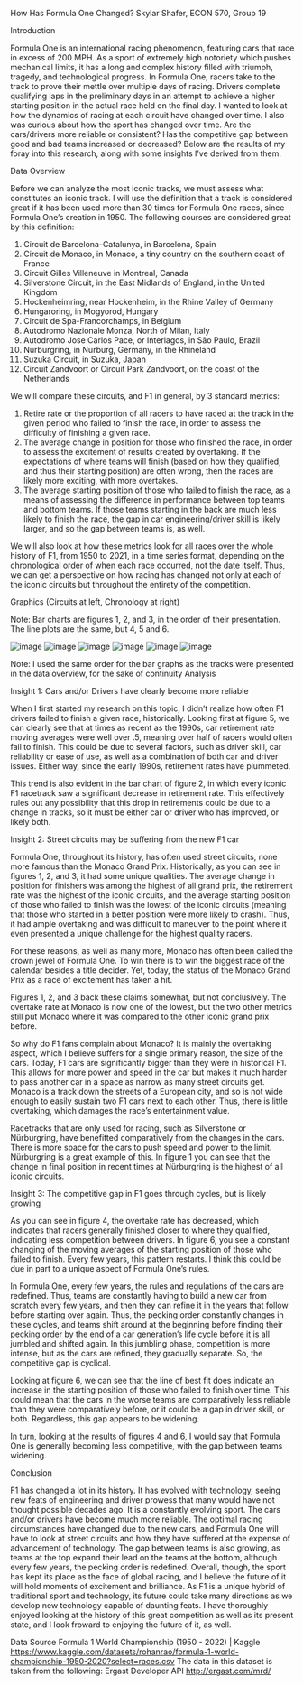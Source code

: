 How Has Formula One Changed?
Skylar Shafer, ECON 570, Group 19

Introduction

Formula One is an international racing phenomenon, featuring cars that race in excess of 200 MPH. As a sport of extremely high notoriety which pushes mechanical limits, it has a long and complex history filled with triumph, tragedy, and technological progress.
In Formula One, racers take to the track to prove their mettle over multiple days of racing. Drivers complete qualifying laps in the preliminary days in an attempt to achieve a higher starting position in the actual race held on the final day.
I wanted to look at how the dynamics of racing at each circuit have changed over time. I also was curious about how the sport has changed over time. Are the cars/drivers more reliable or consistent? Has the competitive gap between good and bad teams increased or decreased? Below are the results of my foray into this research, along with some insights I’ve derived from them.

Data Overview

Before we can analyze the most iconic tracks, we must assess what constitutes an iconic track. I will use the definition that a track is considered great if it has been used more than 30 times for Formula One races, since Formula One’s creation in 1950. The following courses are considered great by this definition:
1.	Circuit de Barcelona-Catalunya, in Barcelona, Spain
2.	Circuit de Monaco, in Monaco, a tiny country on the southern coast of France
3.	Circuit Gilles Villeneuve in Montreal, Canada
4.	Silverstone Circuit, in the East Midlands of England, in the United Kingdom
5.	Hockenheimring, near Hockenheim, in the Rhine Valley of Germany
6.	Hungaroring, in Mogyorod, Hungary
7.	Circuit de Spa-Francorchamps, in Belgium
8.	Autodromo Nazionale Monza, North of Milan, Italy
9.	Autodromo Jose Carlos Pace, or Interlagos, in São Paulo, Brazil
10.	Nurburgring, in Nurburg, Germany, in the Rhineland
11.	Suzuka Circuit, in Suzuka, Japan
12.	Circuit Zandvoort or Circuit Park Zandvoort, on the coast of the Netherlands

We will compare these circuits, and F1 in general, by 3 standard metrics:
1.	Retire rate or the proportion of all racers to have raced at the track in the given period who failed to finish the race, in order to assess the difficulty of finishing a given race.
2.	The average change in position for those who finished the race, in order to assess the excitement of results created by overtaking. If the expectations of where teams will finish (based on how they qualified, and thus their starting position) are often wrong, then the races are likely more exciting, with more overtakes.
3.	The average starting position of those who failed to finish the race, as a means of assessing the difference in performance between top teams and bottom teams. If those teams starting in the back are much less likely to finish the race, the gap in car engineering/driver skill is likely larger, and so the gap between teams is, as well.

We will also look at how these metrics look for all races over the whole history of F1, from 1950 to 2021, in a time series format, depending on the chronological order of when each race occurred, not the date itself. Thus, we can get a perspective on how racing has changed not only at each of the iconic circuits but throughout the entirety of the competition.

Graphics (Circuits at left, Chronology at right)

Note: Bar charts are figures 1, 2, and 3, in the order of their presentation. The line plots are the same, but 4, 5 and 6.

![image](https://user-images.githubusercontent.com/56563084/174174988-c9c9b8c9-a7c3-402f-bf8a-c0dee99659cf.png)
![image](https://user-images.githubusercontent.com/56563084/174175180-64931fc2-9760-4cf1-b97c-e08b9c51a83c.png)
![image](https://user-images.githubusercontent.com/56563084/174175424-10e571b1-8d7a-4bf1-b734-4f0fb95b497c.png)
![image](https://user-images.githubusercontent.com/56563084/174175553-f8927a5e-775e-471b-8a61-e65525ad8b08.png)
![image](https://user-images.githubusercontent.com/56563084/174175692-aaf6916a-ee4e-4c21-8536-dd19c98e4303.png)
![image](https://user-images.githubusercontent.com/56563084/174175810-dc920fe3-dfe8-4dfc-bec4-fe03bb9b6f66.png)


Note: I used the same order for the bar graphs as the tracks were presented in the data overview, for the sake of continuity
Analysis

Insight 1: Cars and/or Drivers have clearly become more reliable

When I first started my research on this topic, I didn’t realize how often F1 drivers failed to finish a given race, historically. Looking first at figure 5, we can clearly see that at times as recent as the 1990s, car retirement rate moving averages were well over .5, meaning over half of racers would often fail to finish. This could be due to several factors, such as driver skill, car reliability or ease of use, as well as a combination of both car and driver issues. Either way, since the early 1990s, retirement rates have plummeted.  

This trend is also evident in the bar chart of figure 2, in which every iconic F1 racetrack saw a significant decrease in retirement rate. This effectively rules out any possibility that this drop in retirements could be due to a change in tracks, so it must be either car or driver who has improved, or likely both.

Insight 2: Street circuits may be suffering from the new F1 car

Formula One, throughout its history, has often used street circuits, none more famous than the Monaco Grand Prix. Historically, as you can see in figures 1, 2, and 3, it had some unique qualities. The average change in position for finishers was among the highest of all grand prix, the retirement rate was the highest of the iconic circuits, and the average starting position of those who failed to finish was the lowest of the iconic circuits (meaning that those who started in a better position were more likely to crash). Thus, it had ample overtaking and was difficult to maneuver to the point where it even presented a unique challenge for the highest quality racers. 

For these reasons, as well as many more, Monaco has often been called the crown jewel of Formula One. To win there is to win the biggest race of the calendar besides a title decider. Yet, today, the status of the Monaco Grand Prix as a race of excitement has taken a hit.

Figures 1, 2, and 3 back these claims somewhat, but not conclusively. The overtake rate at Monaco is now one of the lowest, but the two other metrics still put Monaco where it was compared to the other iconic grand prix before. 

So why do F1 fans complain about Monaco? It is mainly the overtaking aspect, which I believe suffers for a single primary reason, the size of the cars. Today, F1 cars are significantly bigger than they were in historical F1. This allows for more power and speed in the car but makes it much harder to pass another car in a space as narrow as many street circuits get. Monaco is a track down the streets of a European city, and so is not wide enough to easily sustain two F1 cars next to each other. Thus, there is little overtaking, which damages the race’s entertainment value.

Racetracks that are only used for racing, such as Silverstone or Nürburgring, have benefitted comparatively from the changes in the cars. There is more space for the cars to push speed and power to the limit. Nürburgring is a great example of this. In figure 1 you can see that the change in final position in recent times at Nürburgring is the highest of all iconic circuits. 


Insight 3: The competitive gap in F1 goes through cycles, but is likely growing

As you can see in figure 4, the overtake rate has decreased, which indicates that racers generally finished closer to where they qualified, indicating less competition between drivers. In figure 6, you see a constant changing of the moving averages of the starting position of those who failed to finish. Every few years, this pattern restarts. I think this could be due in part to a unique aspect of Formula One’s rules.

In Formula One, every few years, the rules and regulations of the cars are redefined. Thus, teams are constantly having to build a new car from scratch every few years, and then they can refine it in the years that follow before starting over again. Thus, the pecking order constantly changes in these cycles, and teams shift around at the beginning before finding their pecking order by the end of a car generation’s life cycle before it is all jumbled and shifted again. In this jumbling phase, competition is more intense, but as the cars are refined, they gradually separate. So, the competitive gap is cyclical.
	
Looking at figure 6, we can see that the line of best fit does indicate an increase in the starting position of those who failed to finish over time. This could mean that the cars in the worse teams are comparatively less reliable than they were comparatively before, or it could be a gap in driver skill, or both. Regardless, this gap appears to be widening.

In turn, looking at the results of figures 4 and 6, I would say that Formula One is generally becoming less competitive, with the gap between teams widening.

Conclusion

F1 has changed a lot in its history. It has evolved with technology, seeing new feats of engineering and driver prowess that many would have not thought possible decades ago. It is a constantly evolving sport. The cars and/or drivers have become much more reliable. The optimal racing circumstances have changed due to the new cars, and Formula One will have to look at street circuits and how they have suffered at the expense of advancement of technology. The gap between teams is also growing, as teams at the top expand their lead on the teams at the bottom, although every few years, the pecking order is redefined. Overall, though, the sport has kept its place as the face of global racing, and I believe the future of it will hold moments of excitement and brilliance. As F1 is a unique hybrid of traditional sport and technology, its future could take many directions as we develop new technology capable of daunting feats. I have thoroughly enjoyed looking at the history of this great competition as well as its present state, and I look froward to enjoying the future of it, as well.

Data Source
Formula 1 World Championship (1950 - 2022) | Kaggle
https://www.kaggle.com/datasets/rohanrao/formula-1-world-championship-1950-2020?select=races.csv
The data in this dataset is taken from the following:
Ergast Developer API
http://ergast.com/mrd/


